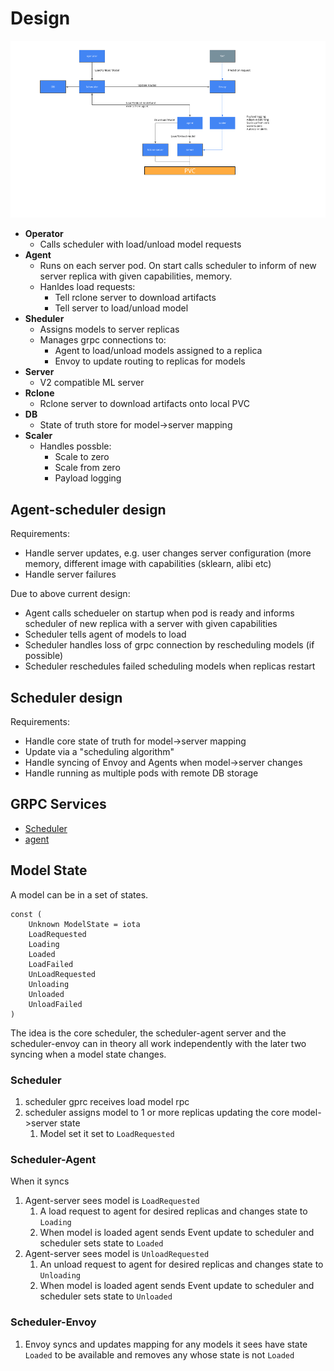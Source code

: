 # Design

![architecture](architecture.png)

 * **Operator**
    * Calls scheduler with load/unload model requests
 * **Agent**
    * Runs on each server pod. On start calls scheduler to inform of new server replica with given capabilities, memory.
    * Hanldes load requests:
      * Tell rclone server to download artifacts
      * Tell server to load/unload model
 * **Sheduler**
    * Assigns models to server replicas
    * Manages grpc connections to:
       * Agent to load/unload models assigned to a replica
       * Envoy to update routing to replicas for models
 * **Server**
    * V2 compatible ML server
 * **Rclone**
    * Rclone server to download artifacts onto local PVC
 * **DB**
    * State of truth store for model->server mapping
 * **Scaler**
    * Handles possble:
       * Scale to zero
       * Scale from zero
       * Payload logging


## Agent-scheduler design

Requirements:

  * Handle server updates, e.g. user changes server configuration (more memory, different image with capabilities (sklearn, alibi etc)
  * Handle server failures

Due to above current design:
  * Agent calls schedueler on startup when pod is ready and informs scheduler of new replica with a server with given capabilities
  * Scheduler tells agent of models to load
  * Scheduler handles loss of grpc connection by rescheduling models (if possible)
  * Scheduler reschedules failed scheduling models when replicas restart

## Scheduler design

Requirements:

 * Handle core state of truth for model->server mapping
 * Update via a "scheduling algorithm"
 * Handle syncing of Envoy and Agents when model->server changes
 * Handle running as multiple pods with remote DB storage



## GRPC Services

 * [Scheduler](../apis/mlops/scheduler/scheduler.proto)
 * [agent](../apis/mlops/agent/agent.proto)


## Model State

A model can be in a set of states.

```golang
const (
	Unknown ModelState = iota
	LoadRequested
	Loading
	Loaded
	LoadFailed
	UnLoadRequested
	Unloading
	Unloaded
	UnloadFailed
)
```

The idea is the core scheduler, the scheduler-agent server and the scheduler-envoy can in theory all work independently with the later two syncing when a model state changes.

### Scheduler
 1. scheduler gprc receives load model rpc
 1. scheduler assigns model to 1 or more replicas updating the core model->server state
    1. Model set it set to `LoadRequested`

### Scheduler-Agent

When it syncs
 1. Agent-server sees model is `LoadRequested`
    1. A load request to agent for desired replicas and changes state to `Loading`
    1. When model is loaded agent sends Event update to scheduler and scheduler sets state to `Loaded`
 1. Agent-server sees model is `UnloadRequested`
    1. An unload request to agent for desired replicas and changes state to `Unloading`
    1. When model is loaded agent sends Event update to scheduler and scheduler sets state to `Unloaded`

### Scheduler-Envoy
 1. Envoy syncs and updates mapping for any models it sees have state `Loaded` to be available and removes any whose state is not `Loaded`

